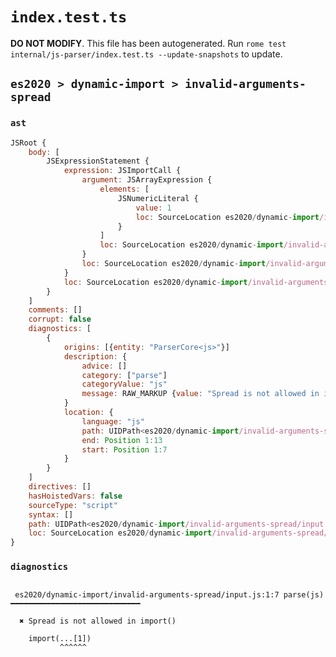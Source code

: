 # `index.test.ts`

**DO NOT MODIFY**. This file has been autogenerated. Run `rome test internal/js-parser/index.test.ts --update-snapshots` to update.

## `es2020 > dynamic-import > invalid-arguments-spread`

### `ast`

```javascript
JSRoot {
	body: [
		JSExpressionStatement {
			expression: JSImportCall {
				argument: JSArrayExpression {
					elements: [
						JSNumericLiteral {
							value: 1
							loc: SourceLocation es2020/dynamic-import/invalid-arguments-spread/input.js 1:11-1:12
						}
					]
					loc: SourceLocation es2020/dynamic-import/invalid-arguments-spread/input.js 1:10-1:13
				}
				loc: SourceLocation es2020/dynamic-import/invalid-arguments-spread/input.js 1:6-1:14
			}
			loc: SourceLocation es2020/dynamic-import/invalid-arguments-spread/input.js 1:0-1:14
		}
	]
	comments: []
	corrupt: false
	diagnostics: [
		{
			origins: [{entity: "ParserCore<js>"}]
			description: {
				advice: []
				category: ["parse"]
				categoryValue: "js"
				message: RAW_MARKUP {value: "Spread is not allowed in import()"}
			}
			location: {
				language: "js"
				path: UIDPath<es2020/dynamic-import/invalid-arguments-spread/input.js>
				end: Position 1:13
				start: Position 1:7
			}
		}
	]
	directives: []
	hasHoistedVars: false
	sourceType: "script"
	syntax: []
	path: UIDPath<es2020/dynamic-import/invalid-arguments-spread/input.js>
	loc: SourceLocation es2020/dynamic-import/invalid-arguments-spread/input.js 1:0-2:0
}
```

### `diagnostics`

```

 es2020/dynamic-import/invalid-arguments-spread/input.js:1:7 parse(js) ━━━━━━━━━━━━━━━━━━━━━━━━━━━━━

  ✖ Spread is not allowed in import()

    import(...[1])
           ^^^^^^


```
